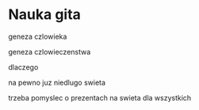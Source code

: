 # Nauka gita


geneza czlowieka

geneza czlowieczenstwa

dlaczego

na pewno juz niedlugo swieta

trzeba pomyslec o prezentach na swieta dla wszystkich
